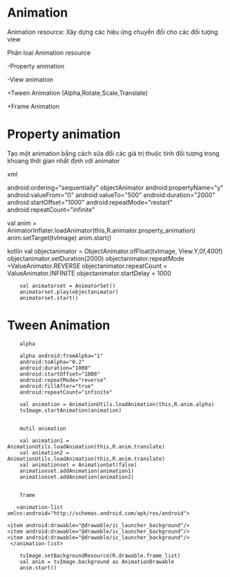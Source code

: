 # Animation
 Animation resource: Xây dựng các hiệu ứng chuyển đổi cho các đối tượng view
 
 Phân loai Animation resource
 
 -Property animation
 
 -View animation
 
  +Tween Animation (Alpha,Rotate,Scale,Translate)
  
  +Frame Animation
  
  # Property animation
  
  Tạo một animation bằng cách sửa đổi các giá trị thuộc tính đối tượng trong khoang thời gian nhất định với animator
  
  xml
  
   android:ordering="sequentially"
  objectAnimator android:propertyName="y"
        android:valueFrom="0"
        android:valueTo="500"
        android:duration="2000"
        android:startOffset="1000"
        android:repeatMode="restart"
        android:repeatCount="infinite"
        
        
  val anim = AnimatorInflater.loadAnimator(this,R.animator.property_animation)
        anim.setTarget(tvImage)
        anim.start()      
  
  kotlin
   val objectanimator = ObjectAnimator.ofFloat(tvImage, View.Y,0f,400f)
        objectanimator.setDuration(2000)
        objectanimator.repeatMode =ValueAnimator.REVERSE
        objectanimator.repeatCount = ValueAnimator.INFINITE
        objectanimator.startDelay = 1000

        val animatorset = AnimatorSet()
        animatorset.play(objectanimator)
        animatorset.start()
        
 # Tween Animation       
        
        alpha
        
        alpha android:fromAlpha="1"
        android:toAlpha="0.2"
        android:duration="1000"
        android:startOffset="1000"
        android:repeatMode="reverse"
        android:fillAfter="true"
        android:repeatCount="infinite"
        
        val animation = AnimationUtils.loadAnimation(this,R.anim.alpha)
        tvImage.startAnimation(animation)
        
        
        mutil animation
        
        val animation1 =  AnimationUtils.loadAnimation(this,R.anim.translate)
        val animation2 = AnimationUtils.loadAnimation(this,R.anim.translate)
        val animationset = AnimationSet(false)
        animationset.addAnimation(animation1)
        animationset.addAnimation(animation2)
        
        
        frame
        
       <animation-list xmlns:android="http://schemas.android.com/apk/res/android">

    <item android:drawable="@drawable/ic_launcher_background"/>
    <item android:drawable="@drawable/ic_launcher_background"/>
    <item android:drawable="@drawable/ic_launcher_background"/>
     </animation-list>
        
        tvImage.setBackgroundResource(R.drawable.frame_list)
        val anim = tvImage.background as AnimationDrawable
        anim.start()
